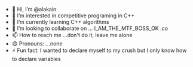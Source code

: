 - 👋 Hi, I’m @alakain
- 👀 I’m interested in competitive programing in C++
- 🌱 I’m currently learning C++ algorithms
- 💞️ I’m looking to collaborate on ... I_AM_THE_MTF_BOSS_OK .co
- 📫 How to reach me ...don't do it, leave me alone
- 😄 Pronouns: ...none
- ⚡ Fun fact: I wanted to declare myself to my crush but I only know how to declare variables

<!---
alakain/alakain is a ✨ special ✨ repository because its `README.md` (this file) appears on your GitHub profile.
You can click the Preview link to take a look at your changes.
--->
